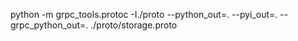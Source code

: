 python -m grpc_tools.protoc -I./proto --python_out=. --pyi_out=. --grpc_python_out=. ./proto/storage.proto 
